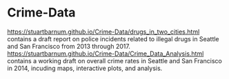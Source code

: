 # Crime-Data

<https://stuartbarnum.github.io/Crime-Data/drugs_in_two_cities.html> contains a draft report on police incidents related to illegal drugs in Seattle and San Francisco from 2013 through 2017. <https://stuartbarnum.github.io/Crime-Data/Crime_Data_Analysis.html> contains a working draft on overall crime rates in Seattle and San Francisco in 2014, incuding maps, interactive plots, and analysis. 
